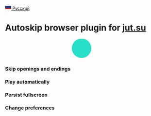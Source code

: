 [<img src="assets/ru.svg" alt="RU Flag" width="20"/> Русский](https://github.com/kerdl/jutsuper/blob/main/README-RU.md)


# Autoskip browser plugin for [jut.su](https://jut.su/)

<picture>
  <p align="center">
    <img src="assets/circle.svg" width="64"/>
  </p>
</picture>

### Skip openings and endings

### Play automatically

### Persist fullscreen

### Change preferences